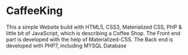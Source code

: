 # CaffeeKing
This a simple Website build with HTML5, CSS3, Materialized CSS, PHP &amp; little bit of JavaScript, which is describing a Coffee Shop.
The Front end part is developed with the help of Materialized-CSS.
The Back end is developed with PHP7, including MYSQL Database
